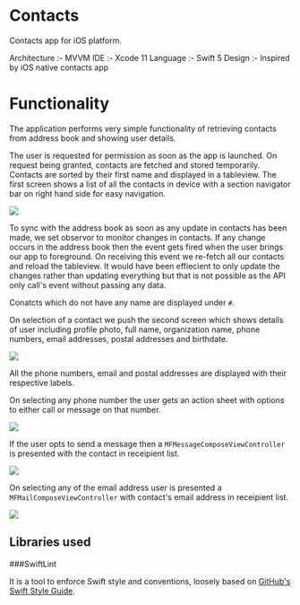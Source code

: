 # Contacts

Contacts app for iOS platform.

Architecture :- MVVM
IDE :- Xcode 11
Language :- Swift 5
Design :- Inspired by iOS native contacts app


# Functionality

The application performs very simple functionality of retrieving contacts from address book and showing user details. 

The user is requested for permission as soon as the app is launched. On request being granted, contacts are fetched and stored temporarily. Contacts are sorted by their first name and displayed in a tableview. The first screen shows a list of all the contacts in device with a section navigator bar on right hand side for easy navigation.

![](assets/ContactsList.png)

To sync with the address book as soon as any update in contacts has been made, we set observor to monitor changes in contacts. If any change occurs in the address book then the event gets fired when the user brings our app to foreground. On receiving this event we re-fetch all our contacts and reload the tableview. It would have been effiecient to only update the changes rather than updating everything but that is not possible as the API only call's event without passing any data.

Conatcts which do not have any name are displayed under `#`.

On selection of a contact we push the second screen which shows details of user including profile photo, full name, organization name, phone numbers, email addresses, postal addresses and birthdate.

![](assets/ContactDetails.png)

All the phone numbers, email and postal addresses are displayed with their respective labels.

On selecting any phone number the user gets an action sheet with options to either call or message on that number. 

![](assets/PhoneNumberOptions.png)

If the user opts to send a message then a `MFMessageComposeViewController` is presented with the contact in receipient list.

![](assets/SendMessage.png)

On selecting any of the email address user is presented a `MFMailComposeViewController` with contact's email address in receipient list.

![](assets/SendMail.png)


## Libraries used

###SwiftLint

It is a tool to enforce Swift style and conventions, loosely based on [GitHub's Swift Style Guide](https://github.com/github/swift-style-guide).


